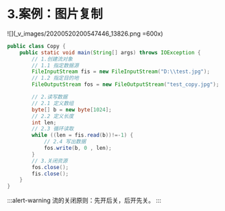 # 3.案例：图片复制
![](_v_images/20200520200547446_13826.png =600x)
```java
public class Copy {
    public static void main(String[] args) throws IOException {
        // 1.创建流对象
        // 1.1 指定数据源
        FileInputStream fis = new FileInputStream("D:\\test.jpg");
        // 1.2 指定目的地
        FileOutputStream fos = new FileOutputStream("test_copy.jpg");

        // 2.读写数据
        // 2.1 定义数组
        byte[] b = new byte[1024];
        // 2.2 定义长度
        int len;
        // 2.3 循环读取
        while ((len = fis.read(b))!=-1) {
            // 2.4 写出数据
            fos.write(b, 0 , len);
        }
        // 3.关闭资源
        fos.close();
        fis.close();
    }
}
```
:::alert-warning
流的关闭原则：先开后关，后开先关。
:::